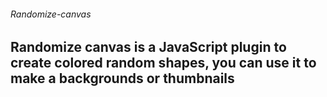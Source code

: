 ###### Randomize-canvas
## Randomize canvas is a JavaScript plugin to create colored random shapes, you can use it to make a backgrounds or thumbnails

